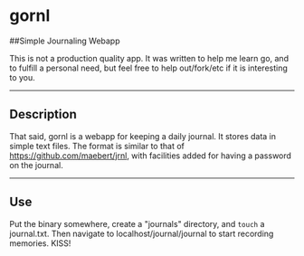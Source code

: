 # gornl
##Simple Journaling Webapp


This is not a production quality app. 
It was written to help me learn go, and to fulfill a personal need, but feel free to help out/fork/etc if it is interesting to you.

---------------------
## Description
That said, gornl is a webapp for keeping a daily journal. It stores data in simple text files. The format is similar to that of https://github.com/maebert/jrnl, with facilities added for having a password on the journal.

--------------------
## Use
Put the binary somewhere, create a "journals" directory, and `touch` a journal.txt. Then navigate to localhost/journal/journal to start recording memories. KISS!
